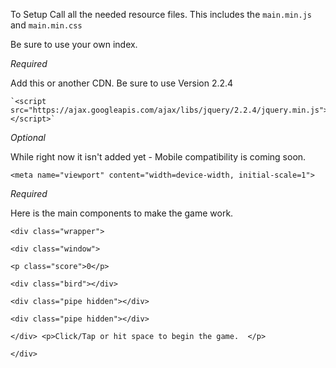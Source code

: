 To Setup Call all the needed resource files. This includes the `main.min.js` and `main.min.css` 

Be sure to use your own index. 

*Required*

Add this or another CDN. Be sure to use Version 2.2.4 


	`<script src="https://ajax.googleapis.com/ajax/libs/jquery/2.2.4/jquery.min.js"></script>`
	
  *Optional*
  
  While right now it isn't added yet - Mobile compatibility is coming soon. 
  
  `<meta name="viewport" content="width=device-width, initial-scale=1">`


*Required*

Here is the main components to make the game work. 


`<div class="wrapper">`

`<div class="window">`

`<p class="score">0</p>`

 `<div class="bird"></div>`
 
 `<div class="pipe hidden"></div>`
 
 `<div class="pipe hidden"></div>`
 
`</div> <p>Click/Tap or hit space to begin the game.  </p>`

`</div>`
